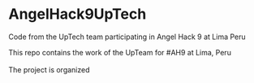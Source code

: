 # AngelHack9UpTech
Code from the UpTech team participating in Angel Hack 9 at Lima Peru

This repo contains the work of the UpTeam for #AH9 at Lima, Peru <br/>
<br/>
The project is organized 